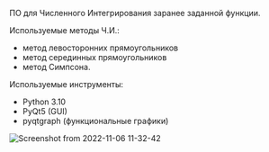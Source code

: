 ПО для Численного Интегрирования заранее заданной функции.

Используемые методы Ч.И.: 
- метод левосторонних прямоугольников
- метод серединных прямоугольников
- метод Симпсона.

Используемые инструменты:
- Python 3.10
- PyQt5 (GUI)
- pyqtgraph (функциональные графики)

![Screenshot from 2022-11-06 11-32-42](https://user-images.githubusercontent.com/72942713/200159428-bf575035-a62b-4508-87bf-a6bd12f05e46.png)
